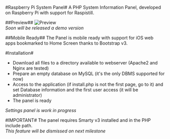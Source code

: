 #Raspberry Pi System Panel#
A PHP System Information Panel, developed on Raspberry Pi with support for Raspistill.

##Preview##
![Preview](http://s3.amazonaws.com/awesome_screenshot/3398325?AWSAccessKeyId=0R7FMW7AXRVCYMAPTPR2&Expires=1385718518&Signature=uz1Z0kahr57o404PzhLpMTFRF2o%3D)<br />
*Soon will be released a demo version*

##Mobile Ready##
The Panel is mobile ready with support for iOS web apps bookmarked to Home Screen thanks to Bootstrap v3.

#Installation#
* Download all files to a directory available to webserver (Apache2 and Nginx are tested)
* Prepare an empty database on MySQL (it's the only DBMS supported for now)
* Access to the application (if install.php is not the first page, go to it) and set Database information and the first user access (it will be administrator)
* The panel is ready

*Settings panel is work in progress*

#IMPORTANT#
The panel requires Smarty v3 installed and in the PHP include path.<br />
*This feature will be dismissed on next milestone*
